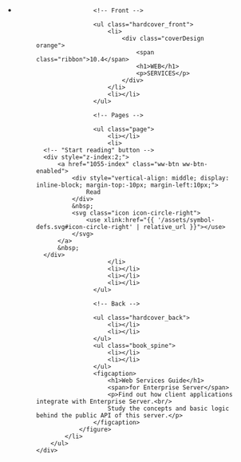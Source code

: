 <div class="container">
	<div class="component">
		<ul class="align">
			<li>
				<figure class="book">
				
					<!-- Front -->
					
					<ul class="hardcover_front">
						<li>
							<div class="coverDesign orange">
								<span class="ribbon">10.4</span>
								<h1>WEB</h1>
								<p>SERVICES</p>
							</div>
						</li>
						<li></li>
					</ul>

					<!-- Pages -->

					<ul class="page">
						<li></li>
						<li>
      <!-- "Start reading" button -->
      <div style="z-index:2;">
          <a href="1055-index" class="ww-btn ww-btn-enabled">
              <div style="vertical-align: middle; display: inline-block; margin-top:-10px; margin-left:10px;">
                  Read
              </div>
              &nbsp;
              <svg class="icon icon-circle-right">
                  <use xlink:href="{{ '/assets/symbol-defs.svg#icon-circle-right' | relative_url }}"></use>
              </svg>
          </a>
          &nbsp;
      </div>
						</li>
						<li></li>
						<li></li>
						<li></li>
					</ul>

					<!-- Back -->

					<ul class="hardcover_back">
						<li></li>
						<li></li>
					</ul>
					<ul class="book_spine">
						<li></li>
						<li></li>
					</ul>
					<figcaption>
						<h1>Web Services Guide</h1>
						<span>for Enterprise Server</span>
						<p>Find out how client applications integrate with Enterprise Server.<br/> 
						Study the concepts and basic logic behind the public API of this server.</p>
					</figcaption>
				</figure>
			</li>
		</ul>
	</div>
</div><!-- /container -->